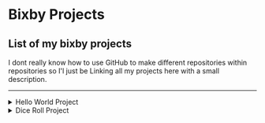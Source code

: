 # Bixby Projects
## List of my bixby projects

I dont really know how to use GitHub to make different repositories within repositories so I'l just be Linking all my projects here with a small description.
___

<details>
  
  <summary>Hello World Project</summary>
  <h3>Hello World</h3>
  <a href="https://github.com/akshat9000/Hello-World-bixby">Hello World</a> is the most basic Bixby project you can create. In it, Bixby essentially repeats what you say, and I've modified it a bit to append a <i>"NOT!"</i> at the end of each sentence,   so in a way, it is an angry parrot project.

</details>

<details>
  
  <summary>Dice Roll Project</summary>
  <h3>Dice Roll</h3>
  <a href="https://github.com/akshat9000/Bixby-Dice-Roll">Dice Roll</a> is another very simple project with step by step instructions given by Bixby at their <a href="https://bixbydevelopers.com/dev/docs/sample-capsules">developer's page</a>. The original example given at their page allows the user to input the <i>number of dice</i> to be rolled and the <i>number of sides</i> each die should have. The output then is the digits that the dies turn up and their sum. In my implementation, I have removed the option of inputting the number of dice and their sides, and instead restricted it to 2 dice with 6 sides each, so all you have to do is give any one of the commands <i>Roll, Roll Dice, Drop, Drop Dice.</i> Also I have added a feature of detecting <i>Snake-Eyes</i>, which is basically when both the dice turn up <i>'1'</i>, so it kind of looks like snake's eyes, and its also a common gambler's lingo.

